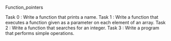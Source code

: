 Function_pointers

Task 0 : Write a function that prints a name.
Task 1 : Write a function that executes a function given as a parameter on each element of an array.
Task 2 : Write a function that searches for an integer.
Task 3 : Write a program that performs simple operations.
